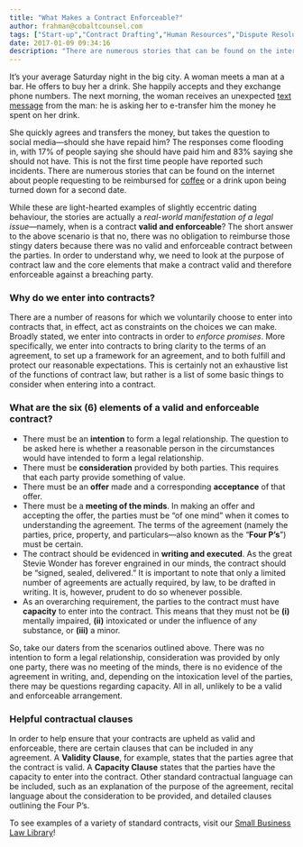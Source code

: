 ```yaml
---
title: "What Makes a Contract Enforceable?"
author: frahman@cobaltcounsel.com
tags: ["Start-up","Contract Drafting","Human Resources","Dispute Resolution","frahman"]
date: 2017-01-09 09:34:16
description: "There are numerous stories that can be found on the internet about people requesting to be reimbursed for coffee or a drink upon being turned down for a second date. While these are light-hearted examples of slightly eccentric dating behaviour, the stories are actually a real-world manifestation of a legal issue—namely, when is a contract valid and enforceable?"
---
```




It’s your average Saturday night in the big city. A woman meets a man at a bar. He offers to buy her a drink. She happily accepts and they exchange phone numbers. The next morning, the woman receives an unexpected [text message](http://mashable.com/2016/09/12/awkward-message-exchange-man-at-bar/?utm_cid=mash-com-fb-main-link#qmPKUZzXQEqu) from the man: he is asking her to e-transfer him the money he spent on her drink.

She quickly agrees and transfers the money, but takes the question to social media—should she have repaid him? The responses come flooding in, with 17% of people saying she should have paid him and 83% saying she should not have. This is not the first time people have reported such incidents. There are numerous stories that can be found on the internet about people requesting to be reimbursed for [coffee](http://mashable.com/2015/11/13/awkward-tinder-date-shut-down/#LKMmZUCIaZqj) or a drink upon being turned down for a second date.

While these are light-hearted examples of slightly eccentric dating behaviour, the stories are actually a *real-world manifestation of a legal issue*—namely, when is a contract **valid and enforceable**? The short answer to the above scenario is that no, there was no obligation to reimburse those stingy daters because there was no valid and enforceable contract between the parties. In order to understand why, we need to look at the purpose of contract law and the core elements that make a contract valid and therefore enforceable against a breaching party.

 

### Why do we enter into contracts?
There are a number of reasons for which we voluntarily choose to enter into contracts that, in effect, act as constraints on the choices we can make. Broadly stated, we enter into contracts in order to *enforce promises*. More specifically, we enter into contracts to bring clarity to the terms of an agreement, to set up a framework for an agreement, and to both fulfill and protect our reasonable expectations. This is certainly not an exhaustive list of the functions of contract law, but rather is a list of some basic things to consider when entering into a contract. 

### What are the six (6) elements of a valid and enforceable contract?

- There must be an **intention** to form a legal relationship. The question to be asked here is whether a reasonable person in the circumstances would have intended to form a legal relationship.
- There must be **consideration** provided by both parties. This requires that each party provide something of value.
- There must be an **offer** made and a corresponding **acceptance** of that offer.
- There must be a **meeting of the minds**. In making an offer and accepting the offer, the parties must be “of one mind” when it comes to understanding the agreement. The terms of the agreement (namely the parties, price, property, and particulars—also known as the “**Four P’s**”) must be certain.
- The contract should be evidenced in **writing and executed**. As the great Stevie Wonder has forever engrained in our minds, the contract should be “signed, sealed, delivered.” It is important to note that only a limited number of agreements are actually required, by law, to be drafted in writing. It is, however, prudent to do so whenever possible.
- As an overarching requirement, the parties to the contract must have **capacity** to enter into the contract. This means that they must not be **(i)** mentally impaired, **(ii)** intoxicated or under the influence of any substance, or **(iii)** a minor.

 

So, take our daters from the scenarios outlined above. There was no intention to form a legal relationship, consideration was provided by only one party, there was no meeting of the minds, there is no evidence of the agreement in writing, and, depending on the intoxication level of the parties, there may be questions regarding capacity. All in all, unlikely to be a valid and enforceable arrangement.

### Helpful contractual clauses
In order to help ensure that your contracts are upheld as valid and enforceable, there are certain clauses that can be included in any agreement. A **Validity Clause**, for example, states that the parties agree that the contract is valid. A **Capacity Clause** states that the parties have the capacity to enter into the contract. Other standard contractual language can be included, such as an explanation of the purpose of the agreement, recital language about the consideration to be provided, and detailed clauses outlining the Four P’s.

To see examples of a variety of standard contracts, visit our [Small Business Law Library](https://www.clausehound.com/documents/)!

 

